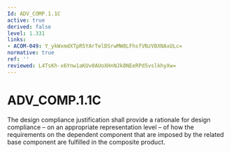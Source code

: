 ```yaml
---
Id: ADV_COMP.1.1C
active: true
derived: false
level: 1.331
links:
- ACOM-049: Y_ykWxmdXTpR5YArTelDSrwMW8LFhsfVNzVBXNAxULc=
normative: true
ref: ''
reviewed: L4TsKh-x6Ynw1aKUv0AUoXHnNJk8NEeRPd5vslkhyXw=
---
```


# ADV_COMP.1.1C

The design compliance justification shall provide a rationale for design compliance – on an appropriate representation level – of how the requirements on the dependent component that are imposed by the related base component are fulfilled in the composite product.